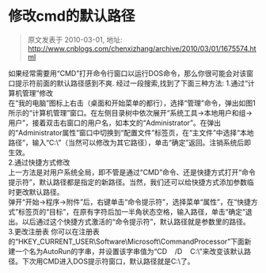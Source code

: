 # 修改cmd的默认路径 
> 原文发表于 2010-03-01, 地址: http://www.cnblogs.com/chenxizhang/archive/2010/03/01/1675574.html 


如果经常需要用“CMD”打开命令行窗口以运行DOS命令，那么你很可能会对该窗口提示符前面的默认路径感到不爽. 经过一段搜索,找到了下面三种方法: 1.通过“计算机管理”修改  
在“我的电脑”图标上右击（桌面和开始菜单的都行），选择“管理”命令，弹出如图1所示的“计算机管理”窗口。在左侧目录树中依次展开“系统工具→本地用户和组→用户”，接着双击右窗口的用户名，如本文的“Administrator”。在弹出的“Administrator属性”窗口中切换到“配置文件”标签页，在“主文件”中选择“本地路径”，输入“C:\”（当然可以修改为其它路径），单击“确定”返回。注销系统后即生效。  
2.通过快捷方式修改  
上一方法是对用户系统全局，即不管是通过“CMD”命令、还是快捷方式打开“命令提示符”，默认路径都是指定的新路径。当然，我们还可以给快捷方式添加参数临时更改默认路径。  
弹开“开始→程序→附件”后，右键单击“命令提示符”，选择菜单“属性”，在“快捷方式”标签页的“目标”，在原有字符后加一半角状态空格，输入路径，单击“确定”退出。以后通过这个快捷方式激活的“命令提示符”，默认路径就是参数里的路径。 3.更改注册表 你可以在注册表的“HKEY\_CURRENT\_USER\Software\Microsoft\CommandProcessor”下面新建一个名为AutoRun的字串，并设置该字串值为“CD    /D    C:\”来改变该默认路径。下次用CMD进入DOS提示符窗口，默认路径就是C:\了。







